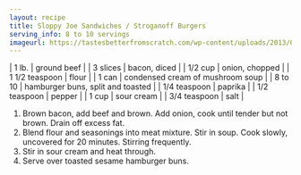 ```yaml
---
layout: recipe
title: Sloppy Joe Sandwiches / Stroganoff Burgers
serving_info: 8 to 10 servings
imageurl: https://tastesbetterfromscratch.com/wp-content/uploads/2013/04/Sloppy-Joes-5-500x500.jpg
---
```

<!-- Ingredients -->

| 1 lb. | ground beef |
| 3 slices | bacon, diced |
| 1/2 cup | onion, chopped |
| 1 1/2 teaspoon | flour |
| 1 can | condensed cream of mushroom soup |
| 8 to 10 | hamburger buns, split and toasted |
| 1/4 teaspoon | paprika |
| 1/2 teaspoon | pepper |
| 1 cup | sour cream |
| 3/4 teaspoon | salt |

<!-- split -->
<!-- Steps -->
1. Brown bacon, add beef and brown. Add onion, cook until tender but not brown. Drain off excess fat.
2. Blend flour and seasonings into meat mixture. Stir in soup. Cook slowly, uncovered for 20 minutes. Stirring frequently.
3. Stir in sour cream and heat through.
4. Serve over toasted sesame hamburger buns. 
